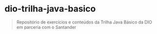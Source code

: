# dio-trilha-java-basico
> Repositório de exercícios e conteúdos da Trilha Java Básico da DIO em parceria com o Santander
